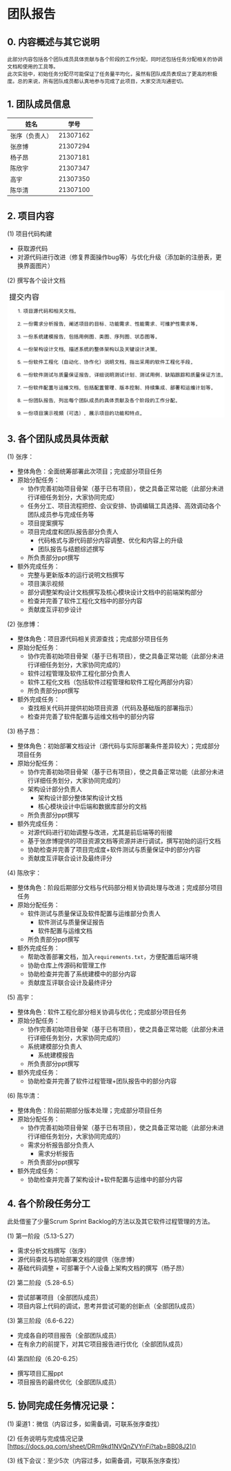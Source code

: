 # 团队报告

## 0. 内容概述与其它说明

    此部分内容包括各个团队成员具体贡献与各个阶段的工作分配，同时还包括任务分配相关的协调文档和使用的工具等。
    此次实验中，初始任务分配尽可能保证了任务量平均化，虽然有团队成员表现出了更高的积极度。总的来说，所有团队成员都认真地参与完成了此项目，大家交流沟通密切。

## 1. 团队成员信息

| 姓名           | 学号     |
| -------------- | -------- |
| 张序（负责人） | 21307162 |
| 张彦博         | 21307294 |
| 杨子昂         | 21307181 |
| 陈欣宇         | 21307347 |
| 高宇           | 21307350 |
| 陈华清         | 21307100 |

## 2. 项目内容

(1) 项目代码构建

* 获取源代码
* 对源代码进行改进（修复界面操作bug等）与优化升级（添加新的注册表，更换界面图片）

(2) 撰写各个设计文档

![1718782090665](image/README/1718782090665.png)

## 3. 各个团队成员具体贡献

(1) 张序：

* 整体角色：全面统筹部署此次项目；完成部分项目任务
* 原始分配任务：
  * 协作完善初始项目骨架（基于已有项目），使之具备正常功能（此部分未进行详细任务划分，大家协同完成）
  * 任务分工、项目流程把控、会议安排、协调编辑工具选择、高效调动各个团队成员参与完成任务等
  * 项目提案撰写
  * 项目完成度和团队报告部分负责人
    * 代码格式与源代码部分内容调整、优化和内容上的升级
    * 团队报告与结题综述撰写
  * 所负责部分ppt撰写
* 额外完成任务：
  * 完整与更新版本的运行说明文档撰写
  * 项目演示视频
  * 部分调整架构设计文档撰写及核心模块设计文档中的前端架构部分
  * 检查并完善了软件工程化文档中的部分内容
  * 贡献度互评初步设计

(2) 张彦博：

* 整体角色：项目源代码相关资源查找；完成部分项目任务
* 原始分配任务：
  * 协作完善初始项目骨架（基于已有项目），使之具备正常功能（此部分未进行详细任务划分，大家协同完成的）
  * 软件过程管理及软件工程化部分负责人
  * 软件工程化文档（包括软件过程管理和软件工程化两部分内容）
  * 所负责部分ppt撰写
* 额外完成任务：
  * 查找相关代码并提供初始项目资源（代码及基础版的部署指示）
  * 检查并完善了软件配置与运维文档中的部分内容

(3) 杨子昂：

* 整体角色：初始部署文档设计（源代码与实际部署条件差异较大）；完成部分项目任务
* 原始分配任务：
  * 协作完善初始项目骨架（基于已有项目），使之具备正常功能（此部分未进行详细任务划分，大家协同完成的）
  * 架构设计部分负责人
    * 架构设计部分整体架构设计文档
    * 核心模块设计中后端和数据库部分的文档
  * 所负责部分ppt撰写
* 额外完成任务：
  * 对源代码进行初始调整与改进，尤其是前后端等的衔接
  * 基于张彦博提供的项目资源文档等资源并进行调试，撰写初始的运行文档
  * 协助检查并完善了项目完成度+软件测试与质量保证中的部分内容
  * 贡献度互评联合设计及最终评分

(4) 陈欣宇：

* 整体角色：阶段后期部分文档与代码部分相关协调处理与改进；完成部分项目任务
* 原始分配任务：
  * 软件测试与质量保证及软件配置与运维部分负责人
    * 软件测试与质量保证报告
    * 软件配置与运维文档
  * 所负责部分ppt撰写
* 额外完成任务：
  * 帮助改善部署文档，加入``requirements.txt``，方便配置后端环境
  * 协助仓库上传源码和管理工作
  * 协助检查并完善了系统建模中的部分内容
  * 贡献度互评联合设计及最终评分

(5) 高宇：

* 整体角色：软件工程化部分相关协调与优化；完成部分项目任务
* 原始分配任务：
  * 协作完善初始项目骨架（基于已有项目），使之具备正常功能（此部分未进行详细任务划分，大家协同完成的）
  * 系统建模部分负责人
    * 系统建模报告
  * 所负责部分ppt撰写
* 额外完成任务：
  * 协助检查并完善了软件过程管理+团队报告中的部分内容

(6) 陈华清：

* 整体角色：阶段前期部分版本处理；完成部分项目任务
* 原始分配任务：
  * 协作完善初始项目骨架（基于已有项目），使之具备正常功能（此部分未进行详细任务划分，大家协同完成的）
  * 需求分析报告部分负责人
    * 需求分析报告
  * 所负责部分ppt撰写
* 额外完成任务：
  * 协助检查并完善了架构设计+软件配置与运维中的部分内容

## 4. 各个阶段任务分工

此处借鉴了少量Scrum Sprint Backlog的方法以及其它软件过程管理的方法。

(1) 第一阶段（5.13-5.27）

* 需求分析文档撰写（张序）
* 源代码查找与初始部署文档的提供（张彦博）
* 基础代码调整 + 可部署于个人设备上架构文档的撰写（杨子昂）

(2) 第二阶段（5.28-6.5）

* 尝试部署项目（全部团队成员）
* 项目内容上代码的调试，思考并尝试可能的创新点（全部团队成员）

(3) 第三阶段（6.6-6.22）

* 完成各自的项目报告（全部团队成员）
* 在有余力的前提下，对其它项目报告进行优化（全部团队成员）

(4) 第四阶段（6.20-6.25）

* 撰写项目汇报ppt
* 项目报告的最终优化（全部团队成员）

## 5. 协同完成任务情况记录：

(1) 渠道1：微信（内容过多，如需备调，可联系张序查找）

(2) 任务说明与完成情况记录
[https://docs.qq.com/sheet/DRm9kd1NVQnZVYnFi?tab=BB08J2]()

(3) 线下会议：至少5次（内容过多，如需备调，可联系张序查找）
